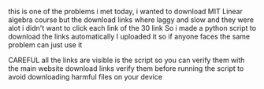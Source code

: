 this is one of the problems i met today, i wanted to download MIT Linear algebra course
but the download links where laggy and slow and they were alot i didn't want to click each link of the 30 link
So i made a python script to download the links automatically 
I uploaded it so if anyone faces the same problem can just use it

CAREFUL
all the links are visible is the script so you can verify them with the main website download links
verify them before running the script to avoid downloading harmful files on your device
